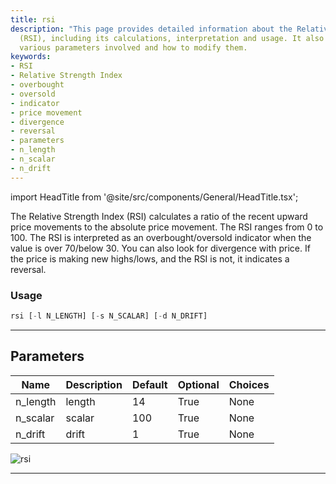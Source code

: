 ```yaml
---
title: rsi
description: "This page provides detailed information about the Relative Strength Index"
  (RSI), including its calculations, interpretation and usage. It also explains the
  various parameters involved and how to modify them.
keywords:
- RSI
- Relative Strength Index
- overbought
- oversold
- indicator
- price movement
- divergence
- reversal
- parameters
- n_length
- n_scalar
- n_drift
---
```


import HeadTitle from '@site/src/components/General/HeadTitle.tsx';

<HeadTitle title="etf/ta/rsi - Reference | OpenBB Terminal Docs" />

The Relative Strength Index (RSI) calculates a ratio of the recent upward price movements to the absolute price movement. The RSI ranges from 0 to 100. The RSI is interpreted as an overbought/oversold indicator when the value is over 70/below 30. You can also look for divergence with price. If the price is making new highs/lows, and the RSI is not, it indicates a reversal.

### Usage

```python
rsi [-l N_LENGTH] [-s N_SCALAR] [-d N_DRIFT]
```

---

## Parameters

| Name | Description | Default | Optional | Choices |
| ---- | ----------- | ------- | -------- | ------- |
| n_length | length | 14 | True | None |
| n_scalar | scalar | 100 | True | None |
| n_drift | drift | 1 | True | None |

![rsi](https://user-images.githubusercontent.com/46355364/154311651-99e67e12-1677-43a9-92d9-5998d99fd0db.png)

---
